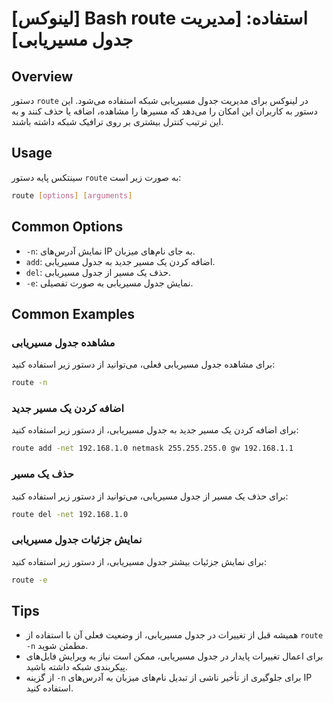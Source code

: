 # [لینوکس] Bash route استفاده: [مدیریت جدول مسیریابی]

## Overview
دستور `route` در لینوکس برای مدیریت جدول مسیریابی شبکه استفاده می‌شود. این دستور به کاربران این امکان را می‌دهد که مسیرها را مشاهده، اضافه یا حذف کنند و به این ترتیب کنترل بیشتری بر روی ترافیک شبکه داشته باشند.

## Usage
سینتکس پایه دستور `route` به صورت زیر است:

```bash
route [options] [arguments]
```

## Common Options
- `-n`: نمایش آدرس‌های IP به جای نام‌های میزبان.
- `add`: اضافه کردن یک مسیر جدید به جدول مسیریابی.
- `del`: حذف یک مسیر از جدول مسیریابی.
- `-e`: نمایش جدول مسیریابی به صورت تفصیلی.

## Common Examples
### مشاهده جدول مسیریابی
برای مشاهده جدول مسیریابی فعلی، می‌توانید از دستور زیر استفاده کنید:

```bash
route -n
```

### اضافه کردن یک مسیر جدید
برای اضافه کردن یک مسیر جدید به جدول مسیریابی، از دستور زیر استفاده کنید:

```bash
route add -net 192.168.1.0 netmask 255.255.255.0 gw 192.168.1.1
```

### حذف یک مسیر
برای حذف یک مسیر از جدول مسیریابی، می‌توانید از دستور زیر استفاده کنید:

```bash
route del -net 192.168.1.0
```

### نمایش جزئیات جدول مسیریابی
برای نمایش جزئیات بیشتر جدول مسیریابی، از دستور زیر استفاده کنید:

```bash
route -e
```

## Tips
- همیشه قبل از تغییرات در جدول مسیریابی، از وضعیت فعلی آن با استفاده از `route -n` مطمئن شوید.
- برای اعمال تغییرات پایدار در جدول مسیریابی، ممکن است نیاز به ویرایش فایل‌های پیکربندی شبکه داشته باشید.
- از گزینه `-n` برای جلوگیری از تأخیر ناشی از تبدیل نام‌های میزبان به آدرس‌های IP استفاده کنید.